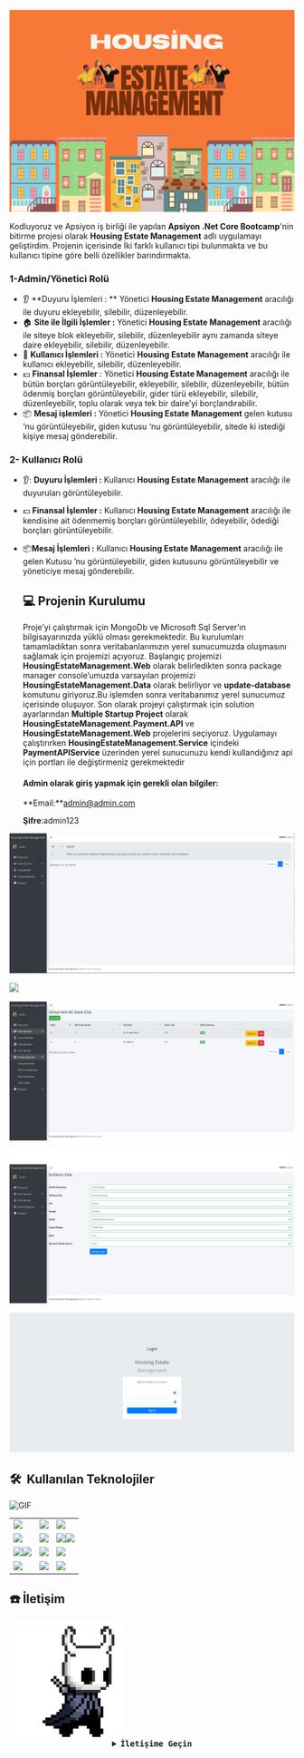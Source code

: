 ![](Images/Calloway.png)

Kodluyoruz ve Apsiyon iş birliği ile yapılan **Apsiyon .Net Core Bootcamp**'nin bitirme projesi olarak **Housing Estate Management** adlı uygulamayı geliştirdim.  Projenin içerisinde İki farklı kullanıcı tipi bulunmakta ve bu kullanıcı tipine göre belli özellikler barındırmakta. 

### 1-Admin/Yönetici Rolü 

* :ear: ​**Duyuru İşlemleri : ** Yönetici **Housing Estate Management** aracılığı ile duyuru ekleyebilir, silebilir, düzenleyebilir.
* :house: **Site ile İlgili İşlemler :** Yönetici  **Housing Estate Management** aracılığı ile siteye blok ekleyebilir, silebilir, düzenleyebilir aynı zamanda siteye daire ekleyebilir, silebilir, düzenleyebilir.
* :man: **Kullanıcı İşlemleri :** Yönetici  **Housing Estate Management** aracılığı ile kullanıcı ekleyebilir, silebilir, düzenleyebilir.
* :dollar:  **Finansal İşlemler** : Yönetici  **Housing Estate Management** aracılığı ile bütün borçları görüntüleyebilir, ekleyebilir, silebilir, düzenleyebilir, bütün ödenmiş borçları görüntüleyebilir, gider türü ekleyebilir, silebilir, düzenleyebilir, toplu olarak veya tek bir daire’yi borçlandırabilir. 
* :package:  **Mesaj işlemleri :** Yönetici  **Housing Estate Management**  gelen kutusu ’nu görüntüleyebilir, giden kutusu ‘nu görüntüleyebilir, sitede ki istediği kişiye mesaj gönderebilir. 

### 2- Kullanıcı Rolü

* :ear:: **Duyuru İşlemleri :** Kullanıcı **Housing Estate Management** aracılığı ile duyuruları görüntüleyebilir.

* :dollar: **Finansal İşlemler :** Kullanıcı **Housing Estate Management** aracılığı ile kendisine ait ödenmemiş borçları görüntüleyebilir, ödeyebilir, ödediği borçları görüntüleyebilir.

* :package:**Mesaj İşlemleri :** Kullanıcı **Housing Estate Management** aracılığı ile  gelen Kutusu ’nu görüntüleyebilir, giden kutusunu görüntüleyebilir ve yöneticiye mesaj gönderebilir.

  

  ## :computer: Projenin Kurulumu

   Proje’yi çalıştırmak için MongoDb ve Microsoft Sql Server’ın bilgisayarınızda yüklü olması gerekmektedir. Bu kurulumları tamamladıktan sonra veritabanlarımızın yerel sunucumuzda oluşmasını sağlamak için projemizi açıyoruz. Başlangıç projemizi **HousingEstateManagement.Web** olarak belirledikten sonra package manager console’umuzda varsayılan projemizi **HousingEstateManagement.Data** olarak belirliyor ve **update-database** komutunu giriyoruz.Bu işlemden sonra veritabanımız yerel sunucumuz içerisinde oluşuyor. Son olarak projeyi çalıştırmak için solution ayarlarından **Multiple Startup Project**  olarak **HousingEstateManagement.Payment.API** ve **HousingEstateManagement.Web** projelerini seçiyoruz. Uygulamayı çalıştırırken **HousingEstateManagement.Service** içindeki **PaymentAPIService** üzerinden yerel sunucunuzu kendi kullandığınız api için  portları ile değiştirmeniz gerekmektedir 

  #### Admin olarak giriş yapmak için gerekli olan bilgiler: 

  **Email:**admin@admin.com

  **Şifre**:admin123

![](Images/AnaSayfa.PNG)

![](https://raw.githubusercontent.com/bahabayar/HousingEstateManagement/master/Images/Bor%C3%A7lar%20Listesi.PNG)

![](https://raw.githubusercontent.com/bahabayar/HousingEstateManagement/master/Images/Daire%20Liste.PNG)

![](https://raw.githubusercontent.com/bahabayar/HousingEstateManagement/master/Images/Kullan%C4%B1c%C4%B1%20Ekleme.PNG)

![](Images/Login.PNG)

<h2> 🛠 &nbsp;Kullanılan Teknolojiler</h2>

<img alt="GIF" src="https://i.pinimg.com/originals/e4/26/70/e426702edf874b181aced1e2fa5c6cde.gif" />

<table style"float:right;">
  <tr>
    <td><img src="https://img.shields.io/badge/-JavaScript-black?style=flat&logo=javascript"/></td>
    <td><img src="https://img.shields.io/badge/-HTML5-E34F26?style=flat&logo=html5&logoColor=white"></td>
    <td><img src="https://img.shields.io/badge/-Identity-5C2D91?style=flat&logo=.net&logoColor=white"/></td>
  </tr>
  <tr>
    <td><img src="https://img.shields.io/badge/-FluentValidation-CC2927?style=flat-square&logo=.net&logoColor=ffffff"/></td>
    <td><img src="https://img.shields.io/badge/-AutoMapper-5C2D91?style=flat&logo=.net&logoColor=white"/</td>
    <td><img src="https://img.shields.io/badge/-EntityFramework-5C2D91?style=flat&logo=.net&logoColor=white"/><img src="https://img.shields.io/badge/-ASP.NET-5C2D91?style=flat&logo=.net&logoColor=white"/></td>
  </tr>
  <tr>
    <td><img src="https://img.shields.io/badge/-MongoDB-FCA121?style=flat&logo=mongodb"/><img src="https://img.shields.io/badge/-Github-black?style=flat&logo=github"/></td>
    <td> <img src="https://img.shields.io/badge/-Git-black?style=flat&logo=git"/></td>
    <td><img src="https://img.shields.io/badge/-json-02569B?style=flat&logo=json"/></td>
  </tr>
  <tr>
    <td><img src="https://img.shields.io/badge/-Bootstrap-563D7C?style=flat&logo=bootstrap"/></td>
 		<td><img src="https://img.shields.io/badge/-CSS3-1572B6?style=flat&logo=css3"/></td>
    <td><img src="https://img.shields.io/badge/-Sql%20Server-CC2927?style=flat-square&logo=microsoft-sql-server&logoColor=ffffff"/></td>
  </tr>
</table>




## :phone: İletişim

<img src="https://raw.githubusercontent.com/TanZng/TanZng/master/assets/hollor_knight3.gif" width="200"/>

 <details align="center">
   <summary><b> <samp> İletişime Geçin </samp></b></summary>
   <br>
   <samp>
   <b><h2 style="color: #fc6203">MAHMUT &nbsp; BAHA &nbsp; BAYAR</h2></b>
   <img src="https://raw.githubusercontent.com/TanZng/TanZng/master/assets/bonefire.gif" width="200"/>
     <br>
     Projenin Linki: <a href="https://github.com/bahabayar/HousingEstateManagement">Housing Estate Management</a>
     <br>
     Instagram: <a href="https://www.instagram.com/bahabayar/"> Instagram Hesabım</a>
     <br>
     Facebook: <a href="https://www.facebook.com/bahabayar/"> Facebook Hesabım</a>
     <br>
     Mail Adresim: <a href="#"> bahabayar@hotmail.com</a>
   </samp>
 </details>


